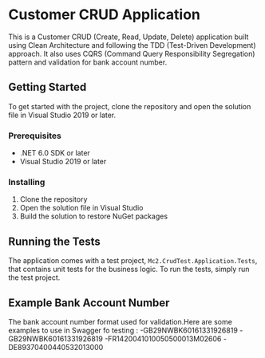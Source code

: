 # Customer CRUD Application

This is a Customer CRUD (Create, Read, Update, Delete) application built using Clean Architecture and following the TDD (Test-Driven Development) approach. It also uses CQRS (Command Query Responsibility Segregation) pattern and validation for bank account number.

## Getting Started

To get started with the project, clone the repository and open the solution file in Visual Studio 2019 or later. 

### Prerequisites

- .NET 6.0 SDK or later
- Visual Studio 2019 or later

### Installing

1. Clone the repository
2. Open the solution file in Visual Studio
3. Build the solution to restore NuGet packages

## Running the Tests

The application comes with a test project, `Mc2.CrudTest.Application.Tests`, that contains unit tests for the business logic. To run the tests, simply run the test project.

## Example Bank Account Number

The bank account number format used for validation.Here are some examples to use in Swagger fo testing :
 -GB29NWBK60161331926819
 -GB29NWBK60161331926819
 -FR1420041010050500013M02606
 -DE89370400440532013000

